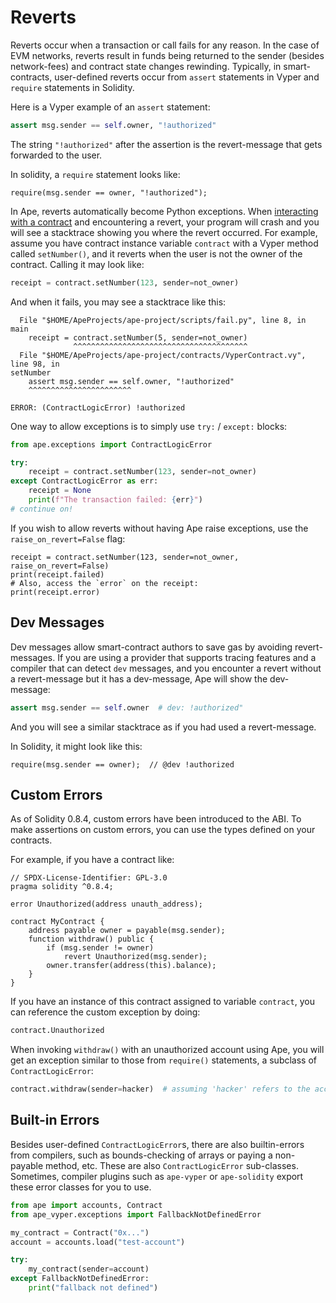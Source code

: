 # Reverts

Reverts occur when a transaction or call fails for any reason.
In the case of EVM networks, reverts result in funds being returned to the sender (besides network-fees) and contract state changes rewinding.
Typically, in smart-contracts, user-defined reverts occur from `assert` statements in Vyper and `require` statements in Solidity.

Here is a Vyper example of an `assert` statement:

```python
assert msg.sender == self.owner, "!authorized"
```

The string `"!authorized"` after the assertion is the revert-message that gets forwarded to the user.

In solidity, a `require` statement looks like:

```solidity
require(msg.sender == owner, "!authorized");
```

In Ape, reverts automatically become Python exceptions.
When [interacting with a contract](../contracts.html#contract-interaction) and encountering a revert, your program will crash and you will see a stacktrace showing you where the revert occurred.
For example, assume you have contract instance variable `contract` with a Vyper method called `setNumber()`, and it reverts when the user is not the owner of the contract.
Calling it may look like:

```python
receipt = contract.setNumber(123, sender=not_owner)
```

And when it fails, you may see a stacktrace like this:

```shell
  File "$HOME/ApeProjects/ape-project/scripts/fail.py", line 8, in main
    receipt = contract.setNumber(5, sender=not_owner)
              ^^^^^^^^^^^^^^^^^^^^^^^^^^^^^^^^^^^^^^^
  File "$HOME/ApeProjects/ape-project/contracts/VyperContract.vy", line 98, in 
setNumber
    assert msg.sender == self.owner, "!authorized"
    ^^^^^^^^^^^^^^^^^^^^^^^

ERROR: (ContractLogicError) !authorized
```

One way to allow exceptions is to simply use `try:` / `except:` blocks:

```python
from ape.exceptions import ContractLogicError

try:
    receipt = contract.setNumber(123, sender=not_owner)
except ContractLogicError as err:
    receipt = None
    print(f"The transaction failed: {err}")
# continue on!
```

If you wish to allow reverts without having Ape raise exceptions, use the `raise_on_revert=False` flag:

```shell
receipt = contract.setNumber(123, sender=not_owner, raise_on_revert=False)
print(receipt.failed)
# Also, access the `error` on the receipt:
print(receipt.error)
```

## Dev Messages

Dev messages allow smart-contract authors to save gas by avoiding revert-messages.
If you are using a provider that supports tracing features and a compiler that can detect `dev` messages, and you encounter a revert without a revert-message but it has a dev-message, Ape will show the dev-message:

```python
assert msg.sender == self.owner  # dev: !authorized"
```

And you will see a similar stacktrace as if you had used a revert-message.

In Solidity, it might look like this:

```solidity
require(msg.sender == owner);  // @dev !authorized
```

## Custom Errors

As of Solidity 0.8.4, custom errors have been introduced to the ABI.
To make assertions on custom errors, you can use the types defined on your contracts.

For example, if you have a contract like:

```solidity
// SPDX-License-Identifier: GPL-3.0
pragma solidity ^0.8.4;

error Unauthorized(address unauth_address);

contract MyContract {
    address payable owner = payable(msg.sender);
    function withdraw() public {
        if (msg.sender != owner)
            revert Unauthorized(msg.sender);
        owner.transfer(address(this).balance);
    }
}
```

If you have an instance of this contract assigned to variable `contract`, you can reference the custom exception by doing:

```python
contract.Unauthorized
```

When invoking `withdraw()` with an unauthorized account using Ape, you will get an exception similar to those from `require()` statements, a subclass of `ContractLogicError`:

```python
contract.withdraw(sender=hacker)  # assuming 'hacker' refers to the account without authorization.
```

## Built-in Errors

Besides user-defined `ContractLogicError`s, there are also builtin-errors from compilers, such as bounds-checking of arrays or paying a non-payable method, etc.
These are also `ContractLogicError` sub-classes.
Sometimes, compiler plugins such as `ape-vyper` or `ape-solidity` export these error classes for you to use.

```python
from ape import accounts, Contract
from ape_vyper.exceptions import FallbackNotDefinedError

my_contract = Contract("0x...")
account = accounts.load("test-account")

try:
    my_contract(sender=account)
except FallbackNotDefinedError:
    print("fallback not defined")
```
